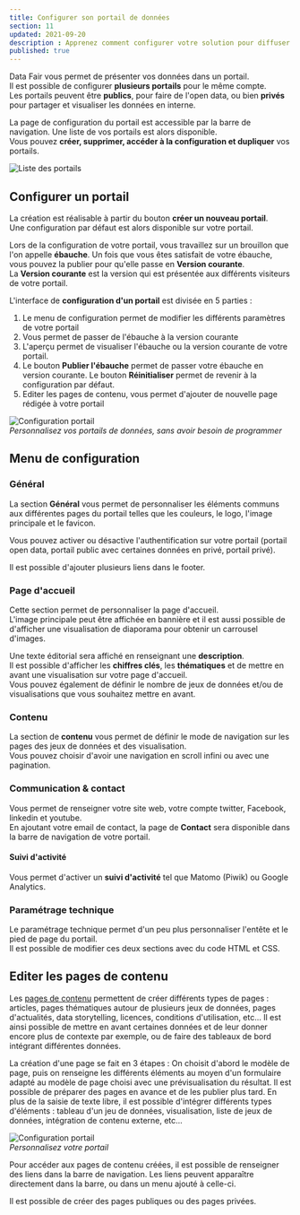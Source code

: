 ```yaml
---
title: Configurer son portail de données
section: 11
updated: 2021-09-20
description : Apprenez comment configurer votre solution pour diffuser vos données en interne ou en Open Data.
published: true
---
```


Data Fair vous permet de présenter vos données dans un portail.  
Il est possible de configurer **plusieurs portails** pour le même compte.  
Les portails peuvent être **publics**, pour faire de l'open data, ou bien **privés** pour partager et visualiser les données en interne.  

La page de configuration du portail est accessible par la barre de navigation. Une liste de vos portails est alors disponible.  
Vous pouvez **créer, supprimer, accéder à la configuration et dupliquer** vos portails.

![Liste des portails](./images/user-guide-backoffice/portal-list.jpg)

## Configurer un portail

La création est réalisable à partir du bouton **créer un nouveau portail**.  
Une configuration par défaut est alors disponible sur votre portail.

Lors de la configuration de votre portail, vous travaillez sur un brouillon que l'on appelle **ébauche**. Un fois que vous êtes satisfait de votre ébauche, vous pouvez la publier pour qu'elle passe en **Version courante**.  
La **Version courante** est la version qui est présentée aux différents visiteurs de votre portail.

L'interface de **configuration d'un portail** est divisée en 5 parties :

1. Le menu de configuration permet de modifier les différents paramètres de votre portail
2. Vous permet de passer de l'ébauche à la version courante
3. L'aperçu permet de visualiser l'ébauche ou la version courante de votre portail.
4. Le bouton **Publier l'ébauche** permet de passer votre ébauche en version courante. Le bouton **Réinitialiser** permet de revenir à la configuration par défaut.
5. Editer les pages de contenu, vous permet d'ajouter de nouvelle page rédigée à votre portail

![Configuration portail](./images/user-guide-backoffice/portal-config.jpg)  
*Personnalisez vos portails de données, sans avoir besoin de programmer*

## Menu de configuration
### Général

La section **Général** vous permet de personnaliser les éléments communs aux différentes pages du portail telles que les couleurs, le logo, l'image principale et le favicon.  

Vous pouvez activer ou désactive l'authentification sur votre portail (portail open data, portail public avec certaines données en privé, portail privé).

Il est possible d'ajouter plusieurs liens dans le footer.

### Page d'accueil
Cette section permet de personnaliser la page d'accueil.  
L'image principale peut être affichée en bannière et il est aussi possible de d'afficher une visualisation de diaporama pour obtenir un carrousel d'images.  

Une texte éditorial sera affiché en renseignant une **description**.  
Il est possible d'afficher les **chiffres clés**, les **thématiques** et de mettre en avant une visualisation sur votre page d'accueil.  
Vous pouvez également de définir le nombre de jeux de données et/ou de visualisations que vous souhaitez mettre en avant.

### Contenu

La section de **contenu** vous permet de définir le mode de navigation sur les pages des jeux de données et des visualisation.  
Vous pouvez choisir d'avoir une navigation en scroll infini ou avec une pagination.

### Communication & contact
Vous permet de renseigner votre site web, votre compte twitter, Facebook, linkedin et youtube.  
En ajoutant votre email de contact, la page de **Contact** sera disponible dans la barre de navigation de votre portail.

#### Suivi d'activité
Vous permet d'activer un **suivi d'activité** tel que Matomo (Piwik) ou Google Analytics.

### Paramétrage technique
Le paramétrage technique permet d'un peu plus personnaliser l'entête et le pied de page du portail.  
Il est possible de modifier ces deux sections avec du code HTML et CSS.

##  Editer les pages de contenu

Les [pages de contenu](./user-guide-backoffice/content) permettent de créer différents types de pages : articles, pages thématiques autour de plusieurs jeux de données, pages d'actualités, data storytelling, licences, conditions d'utilisation, etc... Il est ainsi possible de mettre en avant certaines données et de leur donner encore plus de contexte par exemple, ou de faire des tableaux de bord intégrant différentes données.

La création d'une page se fait en 3 étapes : On choisit d'abord le modèle de page, puis on renseigne les différents éléments au moyen d'un formulaire adapté au modèle de page choisi avec une prévisualisation du résultat. Il est possible de préparer des pages en avance et de les publier plus tard. En plus de la saisie de texte libre, il est possible d'intégrer différents types d'éléments : tableau d'un jeu de données, visualisation, liste de jeux de données, intégration de contenu externe, etc...

![Configuration portail](./images/user-guide-backoffice/portal-contenu.jpg)  
*Personnalisez votre portail*

Pour accéder aux pages de contenu créées, il est possible de renseigner des liens dans la barre de navigation. Les liens peuvent apparaître directement dans la barre, ou dans un menu ajouté à celle-ci.

Il est possible de créer des pages publiques ou des pages privées.
